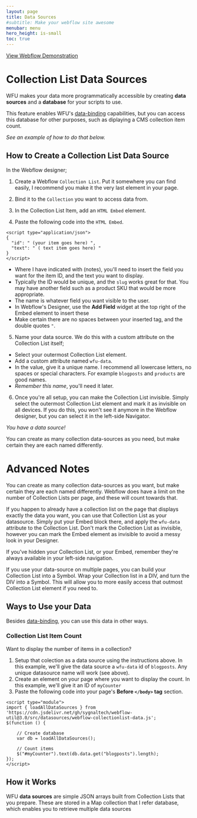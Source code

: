 ```yaml
---
layout: page
title: Data Sources
#subtitle: Make your webflow site awesome
menubar: menu
hero_height: is-small
toc: true
---
```


<a class="button is-danger" href="/webflow-util/datasources/datasource/demo.html" target="_blank">View Webflow Demonstration</a>

# Collection List Data Sources

WFU makes your data more programmatically accessible by creating **data sources** and a **database** for your scripts to use.

This feature enables WFU's [data-binding](databinding) capabilities, but you can access this database for other purposes, such as diplaying a CMS collection item count.

*See an example of how to do that below.*

## How to Create a Collection List Data Source

In the Webflow designer;

1. Create a Webflow `Collection List`. Put it somewhere you can find easily, I recommend you make it the very last element in your page.

2. Bind it to the `Collection` you want to access data from.

3. In the Collection List Item, add an `HTML Embed` element.

4. Paste the following code into the `HTML Embed`.

```
<script type="application/json">
{
  "id": " (your item goes here) ",
  "text": " ( text item goes here) "
}
</script>
```

+ Where I have indicated with (notes), you'll need to insert the field you want for the item ID, and the text you want to display. 
+ Typically the ID would be unique, and the `slug` works great for that. You may have another field such as a product SKU that would be more appropriate.
+ The name is whatever field you want visible to the user.
+ In Webflow's Designer, use the **Add Field** widget at the top right of the Embed element to insert these
+ Make certain there are no spaces between your inserted tag, and the double quotes `"`.



5. Name your data source. We do this with a custom attribute on the Collection List itself;

+ Select your outermost Collection List element.
+ Add a custom attribute named `wfu-data`.
+ In the value, give it a unique name. I recommend all lowercase letters, no spaces or special characters. For example `blogposts` and `products` are good names.
+ *Remember this name*, you'll need it later.


6. Once you're all setup, you can make the Collection List invisible. Simply select the outermost Collection List element and mark it as invisible on all devices. If you do this, you won't see it anymore in the Webflow designer, but you can select it in the left-side Navigator.

*You have a data source!*

You can create as many collection data-sources as you need, but make certain they are each named differently.



# Advanced Notes

You can create as many collection data-sources as you want, but make certain they are each named differently. Webflow does have a limit on the number of Collection Lists per page, and these will count towards that.

If you happen to already have a collection list on the page that displays exactly the data you want, you can use that Collection List as your datasource. Simply put your Embed block there, and apply the `wfu-data` attribute to the Collection List. Don't mark the Collection List as invisible, however you can mark the Embed element as invisible to avoid a messy look in your Designer.

If you've hidden your Collection List, or your Embed, remember they're always available in your left-side navigation.

If you use your data-source on multiple pages, you can build your Collection List into a Symbol. Wrap your Collection list in a DIV, and turn the DIV into a Symbol. This will allow you to more easily access that outmost Collection List element if you need to.




## Ways to Use your Data

Besides [data-binding](databinding), you can use this data in other ways. 

### Collection List Item Count

Want to display the number of items in a collection? 

1. Setup that colection as a data source using the instructions above. In this example, we'll give the data source a `wfu-data` id of `blogposts`. Any unique datasource name will work (see above).
2. Create an element on your page where you want to display the count. In this example, we'll give it an ID of `myCounter`
2. Paste the following code into your page's **Before `</body>` tag** section.

    
```
<script type="module">
import { loadAllDataSources } from 'https://cdn.jsdelivr.net/gh/sygnaltech/webflow-util@3.0/src/datasources/webflow-collectionlist-data.js';
$(function () {

    // Create database
    var db = loadAllDataSources();

    // Count items
    $("#myCounter").text(db.data.get("blogposts").length);
});
</script>
```



## How it Works

WFU **data sources** are simple JSON arrays built from Collection Lists that you prepare. These are stored in a Map collection that I refer database, which enables you to retrieve multiple data sources


